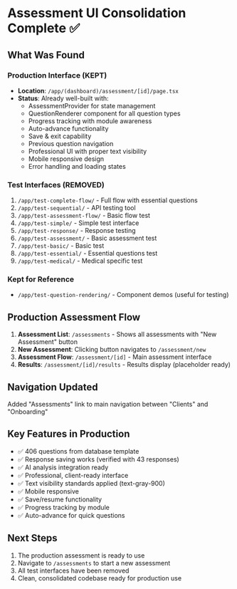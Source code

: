 # Assessment UI Consolidation Complete ✅

## What Was Found

### Production Interface (KEPT)

- **Location**: `/app/(dashboard)/assessment/[id]/page.tsx`
- **Status**: Already well-built with:
  - AssessmentProvider for state management
  - QuestionRenderer component for all question types
  - Progress tracking with module awareness
  - Auto-advance functionality
  - Save & exit capability
  - Previous question navigation
  - Professional UI with proper text visibility
  - Mobile responsive design
  - Error handling and loading states

### Test Interfaces (REMOVED)

1. `/app/test-complete-flow/` - Full flow with essential questions
2. `/app/test-sequential/` - API testing tool
3. `/app/test-assessment-flow/` - Basic flow test
4. `/app/test-simple/` - Simple test interface
5. `/app/test-response/` - Response testing
6. `/app/test-assessment/` - Basic assessment test
7. `/app/test-basic/` - Basic test
8. `/app/test-essential/` - Essential questions test
9. `/app/test-medical/` - Medical specific test

### Kept for Reference

- `/app/test-question-rendering/` - Component demos (useful for testing)

## Production Assessment Flow

1. **Assessment List**: `/assessments` - Shows all assessments with "New Assessment" button
2. **New Assessment**: Clicking button navigates to `/assessment/new`
3. **Assessment Flow**: `/assessment/[id]` - Main assessment interface
4. **Results**: `/assessment/[id]/results` - Results display (placeholder ready)

## Navigation Updated

Added "Assessments" link to main navigation between "Clients" and "Onboarding"

## Key Features in Production

- ✅ 406 questions from database template
- ✅ Response saving works (verified with 43 responses)
- ✅ AI analysis integration ready
- ✅ Professional, client-ready interface
- ✅ Text visibility standards applied (text-gray-900)
- ✅ Mobile responsive
- ✅ Save/resume functionality
- ✅ Progress tracking by module
- ✅ Auto-advance for quick questions

## Next Steps

1. The production assessment is ready to use
2. Navigate to `/assessments` to start a new assessment
3. All test interfaces have been removed
4. Clean, consolidated codebase ready for production use

